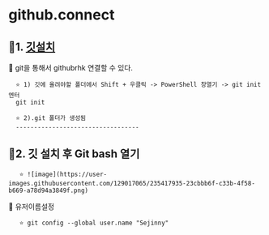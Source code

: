 # github.connect

## 🚩1. [깃설치](https://git-scm.com/download/win)

🌟 git을 통해서 githubrhk 연결할 수 있다.
        
      ⭐ 1) 깃에 올려야할 폴더에서 Shift + 우클릭 -> PowerShell 창열기 -> git init 엔터
      git init
      
      ⭐ 2).git 폴더가 생성됨
      ----------------------------------
##  🚩2. 깃 설치 후 Git bash 열기 
      
       ⭐ ![image](https://user-images.githubusercontent.com/129017065/235417935-23cbbb6f-c33b-4f58-b669-a78d94a3849f.png)
            
🌟 유저이름설정

       ⭐ git config --global user.name "Sejinny"



